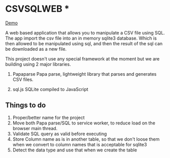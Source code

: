 # CSVSQLWEB *

[Demo](https://hsps.in/csvsqlweb/)

A web based application that allows you to manipulate a CSV file using SQL. The app import the csv file into an in memory sqlite3 database. Which is then allowed to be manipulated using sql, and then the result of the sql can be downloaded as a new file.

This project doesn't use any special framework at the moment but we are building using 2 major libraries.

1) Papaparse
Papa parse, lightweight library that parses and generates CSV files.

2) sql.js
SQLite compiled to JavaScript

Things to do
------------

1) Proper/better name for the project
2) Move both Papa parse/SQL to service worker, to reduce load on the browser main thread.
3) Validate SQL query as valid before executing
4) Store Column name as is in another table, so that we don't loose them when we convert to column names that is acceptable for sqlite3
5) Detect the data type and use that when we create the table
